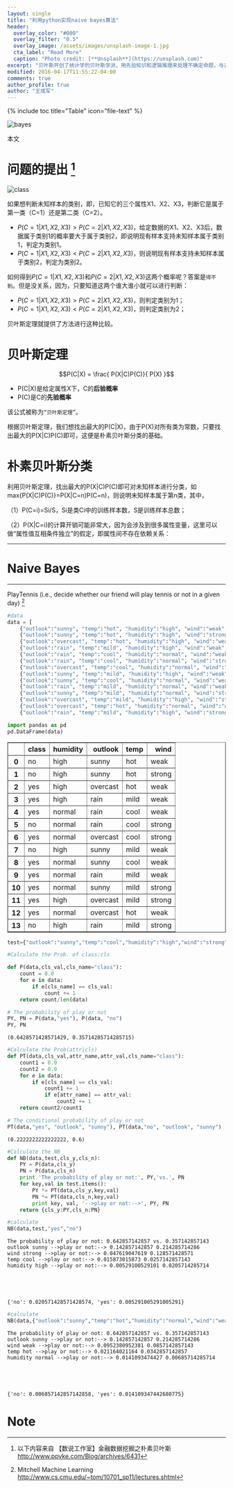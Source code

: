 ```yaml
---
layout: single
title: "利用python实现naive bayes算法"
header:
  overlay_color: "#000"
  overlay_filter: "0.5"
  overlay_image: /assets/images/unsplash-image-1.jpg
  cta_label: "Read More"
  caption: "Photo credit: [**Unsplash**](https://unsplash.com)"
excerpt: "贝叶斯开创了统计学的贝叶斯学派，用先验知识和逻辑推理来处理不确定命题，与古老的频率学派分庭抗礼，频率学派只从数据中获得信息，完全不考虑先验知识，即人的经验。本文尝试利用python实现朴素贝叶斯分类。"
modified: 2016-04-17T11:55:22-04:00
comments: true
author_profile: true
author: "王成军"
---
```


{% include toc title="Table" icon="file-text" %}

![bayes](http://oaf2qt3yk.bkt.clouddn.com/a480dab63165c18682d80e1f621f111a.png)

本文

# 问题的提出 [^note]
[^note]: 以下内容来自 【数说工作室】金融数据挖掘之朴素贝叶斯 http://www.ppvke.com/Blog/archives/6431

![class](http://oaf2qt3yk.bkt.clouddn.com/42a7d8a07672e28d10d24897487340d3.png)

如果想判断未知样本的类别，即，已知它的三个属性X1、X2、X3，判断它是属于第一类（C=1）还是第二类（C=2）。

 - $P(C=1|X1,X2,X3)>P(C=2|X1,X2,X3)$，给定数据的X1、X2、X3后，数据属于类别1的概率要大于属于类别2，即说明现有样本支持未知样本属于类别1，判定为类别1。
 - $P(C=1|X1,X2,X3)<P(C=2|X1,X2,X3)$，则说明现有样本支持未知样本属于类别2，判定为类别2。

如何得到$P(C=1|X1,X2,X3)$和$P(C=2|X1,X2,X3)$这两个概率呢？答案是`得不到`。但是没关系，因为，只要知道这两个谁大谁小就可以进行判断：

- $P(C=1|X1,X2,X3)>P(C=2|X1,X2,X3)$，则判定类别为1；
- $P(C=1|X1,X2,X3)<P(C=2|X1,X2,X3)$，则判定类别为2；

贝叶斯定理就提供了方法进行这种比较。

# 贝叶斯定理

$$P(C|X) = \frac{ P(X|C)P(C)}{ P(X) }$$

- P(C|X)是给定属性X下，C的**后验概率**
- P(C)是C的**先验概率**

该公式被称为`“贝叶斯定理”`。

根据贝叶斯定理，我们想找出最大的P(C|X)，由于P(X)对所有类为常数，只要找出最大的P(X|C)P(C)即可，这便是朴素贝叶斯分类的基础。

# 朴素贝叶斯分类

利用贝叶斯定理，找出最大的P(X|C)P(C)即可对未知样本进行分类，如max{P(X|C)P(C)}=P(X|C=n)P(C=n)，则说明未知样本属于第n类，其中，

（1）P(C=i)=Si/S，Si是类Ci中的训练样本数，S是训练样本总数；

（2）P(X|C=i)的计算开销可能非常大，因为会涉及到很多属性变量，这里可以做“属性值互相条件独立”的假定，即属性间不存在依赖关系：



---
# Naive Bayes
---

PlayTennis (i.e., decide whether our friend will play tennis or not in a given day) [^Mitchell]

[^Mitchell]: Mitchell Machine Learning http://www.cs.cmu.edu/~tom/10701_sp11/lectures.shtml



```python
#data
data = [
    {"outlook":"sunny", "temp":"hot", "humidity":"high", "wind":"weak", "class":"no" },
    {"outlook":"sunny", "temp":"hot", "humidity":"high", "wind":"strong", "class":"no" },
    {"outlook":"overcast", "temp":"hot", "humidity":"high", "wind":"weak", "class":"yes" },
    {"outlook":"rain", "temp":"mild", "humidity":"high", "wind":"weak", "class":"yes" },
    {"outlook":"rain", "temp":"cool", "humidity":"normal", "wind":"weak", "class":"yes" },
    {"outlook":"rain", "temp":"cool", "humidity":"normal", "wind":"strong", "class":"no" },
    {"outlook":"overcast", "temp":"cool", "humidity":"normal", "wind":"strong", "class":"yes" },
    {"outlook":"sunny", "temp":"mild", "humidity":"high", "wind":"weak", "class":"no" },
    {"outlook":"sunny", "temp":"cool", "humidity":"normal", "wind":"weak", "class":"yes" },
    {"outlook":"rain", "temp":"mild", "humidity":"normal", "wind":"weak", "class":"yes" },  
    {"outlook":"sunny", "temp":"mild", "humidity":"normal", "wind":"strong", "class":"yes" },
    {"outlook":"overcast", "temp":"mild", "humidity":"high", "wind":"strong", "class":"yes" },
    {"outlook":"overcast", "temp":"hot", "humidity":"normal", "wind":"weak", "class":"yes" },
    {"outlook":"rain", "temp":"mild", "humidity":"high", "wind":"strong", "class":"no" }]
```


```python
import pandas as pd
pd.DataFrame(data)
```




<div>
<table border="1" class="dataframe">
  <thead>
    <tr style="text-align: right;">
      <th></th>
      <th>class</th>
      <th>humidity</th>
      <th>outlook</th>
      <th>temp</th>
      <th>wind</th>
    </tr>
  </thead>
  <tbody>
    <tr>
      <th>0</th>
      <td>no</td>
      <td>high</td>
      <td>sunny</td>
      <td>hot</td>
      <td>weak</td>
    </tr>
    <tr>
      <th>1</th>
      <td>no</td>
      <td>high</td>
      <td>sunny</td>
      <td>hot</td>
      <td>strong</td>
    </tr>
    <tr>
      <th>2</th>
      <td>yes</td>
      <td>high</td>
      <td>overcast</td>
      <td>hot</td>
      <td>weak</td>
    </tr>
    <tr>
      <th>3</th>
      <td>yes</td>
      <td>high</td>
      <td>rain</td>
      <td>mild</td>
      <td>weak</td>
    </tr>
    <tr>
      <th>4</th>
      <td>yes</td>
      <td>normal</td>
      <td>rain</td>
      <td>cool</td>
      <td>weak</td>
    </tr>
    <tr>
      <th>5</th>
      <td>no</td>
      <td>normal</td>
      <td>rain</td>
      <td>cool</td>
      <td>strong</td>
    </tr>
    <tr>
      <th>6</th>
      <td>yes</td>
      <td>normal</td>
      <td>overcast</td>
      <td>cool</td>
      <td>strong</td>
    </tr>
    <tr>
      <th>7</th>
      <td>no</td>
      <td>high</td>
      <td>sunny</td>
      <td>mild</td>
      <td>weak</td>
    </tr>
    <tr>
      <th>8</th>
      <td>yes</td>
      <td>normal</td>
      <td>sunny</td>
      <td>cool</td>
      <td>weak</td>
    </tr>
    <tr>
      <th>9</th>
      <td>yes</td>
      <td>normal</td>
      <td>rain</td>
      <td>mild</td>
      <td>weak</td>
    </tr>
    <tr>
      <th>10</th>
      <td>yes</td>
      <td>normal</td>
      <td>sunny</td>
      <td>mild</td>
      <td>strong</td>
    </tr>
    <tr>
      <th>11</th>
      <td>yes</td>
      <td>high</td>
      <td>overcast</td>
      <td>mild</td>
      <td>strong</td>
    </tr>
    <tr>
      <th>12</th>
      <td>yes</td>
      <td>normal</td>
      <td>overcast</td>
      <td>hot</td>
      <td>weak</td>
    </tr>
    <tr>
      <th>13</th>
      <td>no</td>
      <td>high</td>
      <td>rain</td>
      <td>mild</td>
      <td>strong</td>
    </tr>
  </tbody>
</table>
</div>




```python
test={"outlook":"sunny","temp":"cool","humidity":"high","wind":"strong"}
```


```python
#Calculate the Prob. of class:cls

def P(data,cls_val,cls_name="class"):
    count = 0.0     
    for e in data:
        if e[cls_name] == cls_val:
            count += 1
    return count/len(data)
```


```python
# The probability of play or not
PY, PN = P(data,"yes"), P(data, "no")
PY, PN
```




    (0.6428571428571429, 0.35714285714285715)




```python
#Calculate the Prob(attr|cls)
def PT(data,cls_val,attr_name,attr_val,cls_name="class"):
    count1 = 0.0
    count2 = 0.0
    for e in data:
        if e[cls_name] == cls_val:
            count1 += 1
            if e[attr_name] == attr_val:
                count2 += 1
    return count2/count1
```


```python
# The conditional probability of play or not
PT(data,"yes", "outlook", "sunny"), PT(data,"no", "outlook", "sunny")
```




    (0.2222222222222222, 0.6)




```python
#Calculate the NB
def NB(data,test,cls_y,cls_n):
    PY = P(data,cls_y)
    PN = P(data,cls_n)
    print 'The probability of play or not:', PY,'vs.', PN
    for key,val in test.items():
        PY *= PT(data,cls_y,key,val)
        PN *= PT(data,cls_n,key,val)
        print key, val, '-->play or not:-->', PY, PN
    return {cls_y:PY,cls_n:PN}
```


```python
#calculate     
NB(data,test,"yes","no")
```

    The probability of play or not: 0.642857142857 vs. 0.357142857143
    outlook sunny -->play or not:--> 0.142857142857 0.214285714286
    wind strong -->play or not:--> 0.047619047619 0.128571428571
    temp cool -->play or not:--> 0.015873015873 0.0257142857143
    humidity high -->play or not:--> 0.00529100529101 0.0205714285714





    {'no': 0.020571428571428574, 'yes': 0.005291005291005291}




```python
#calculate  
NB(data,{"outlook":"sunny","temp":"hot","humidity":"normal","wind":"weak"},"yes","no")
```

    The probability of play or not: 0.642857142857 vs. 0.357142857143
    outlook sunny -->play or not:--> 0.142857142857 0.214285714286
    wind weak -->play or not:--> 0.0952380952381 0.0857142857143
    temp hot -->play or not:--> 0.021164021164 0.0342857142857
    humidity normal -->play or not:--> 0.0141093474427 0.00685714285714





    {'no': 0.006857142857142858, 'yes': 0.014109347442680775}



# Note
